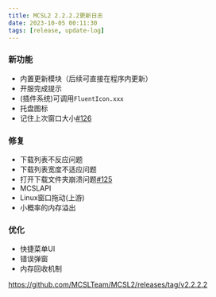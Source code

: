 ```yaml
---
title: MCSL2 2.2.2.2更新日志
date: 2023-10-05 00:11:30
tags: [release, update-log]
---
```

### 新功能  
 - 内置更新模块（后续可直接在程序内更新） 
 - 开服完成提示  
 - (插件系统)可调用`FluentIcon.xxx`  
 - 托盘图标  
 - 记住上次窗口大小[#126](https://github.com/MCSLTeam/MCSL2/discussions/126)  

### 修复  
 - 下载列表不反应问题  
 - 下载列表宽度不适应问题  
 - 打开下载文件夹崩溃问题[#125](https://github.com/MCSLTeam/MCSL2/issues/125)  
 - MCSLAPI  
 - Linux窗口拖动(上游)  
 - 小概率的内存溢出

### 优化  
 - 快捷菜单UI  
 - 错误弹窗  
 - 内存回收机制
 
https://github.com/MCSLTeam/MCSL2/releases/tag/v2.2.2.2